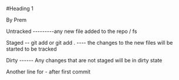 #Heading 1

By Prem

Untracked
---------any new file added to the repo / fs

Staged -- git add <fn> or git add .
---- the changes to the new files will be started to be tracked

Dirty
------ Any changes that are not staged will be in dirty state



Another line for - after first commit

